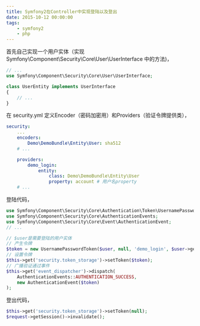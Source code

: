 ```yaml
---
title: Symfony2在Controller中实现登陆以及登出
date: 2015-10-12 00:00:00
tags:
	- symfony2
	- php
---
```

首先自己实现一个用户实体（实现 Symfony\Component\Security\Core\User\UserInterface 中的方法)，

```php
// ...
use Symfony\Component\Security\Core\User\UserInterface;

class UserEntity implements UserInterface
{
    // ...
}
```

在 security.yml 定义Encoder（密码加密用）和Providers（验证令牌提供类），

```yaml
security:
    ...
    encoders:
        Demo\DemoBundle\Entity\User: sha512
    # ...

    providers:
        demo_login:
            entity:
                class: Demo\DemoBundle\Entity\User
                property: account # 用户名property
    # ...
```

登陆代码，

```php
use Symfony\Component\Security\Core\Authentication\Token\UsernamePasswordToken;
use Symfony\Component\Security\Core\AuthenticationEvents;
use Symfony\Component\Security\Core\Event\AuthenticationEvent;
// ...

// $user是需要登陆的用户实体
// 产生令牌
$token = new UsernamePasswordToken($user, null, 'demo_login', $user->getRoles());
// 设置令牌
$this->get('security.token_storage')->setToken($token);
// 广播验证通过事件
$this->get('event_dispatcher')->dispatch(
    AuthenticationEvents::AUTHENTICATION_SUCCESS,
    new AuthenticationEvent($token)
);
```

登出代码，

```php
$this->get('security.token_storage')->setToken(null);
$request->getSession()->invalidate();
```
